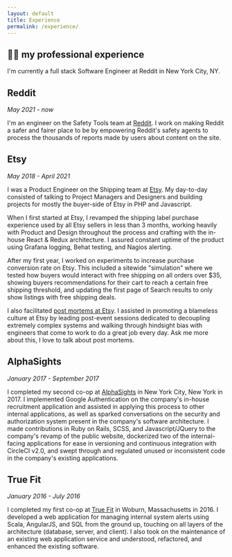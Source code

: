 ```yaml
---
layout: default
title: Experience
permalink: /experience/
---
```


<h2 class="page-header"> 👩‍💻 my professional experience</h2>

I'm currently a full stack Software Engineer at Reddit in New York City, NY.

## Reddit
_May 2021 - now_

I'm an engineer on the Safety Tools team at [Reddit](https://www.reddit.com/). I work on making Reddit a safer and fairer place to be by empowering Reddit's safety agents to process the thousands of reports made by users about content on the site.

## Etsy
_May 2018 - April 2021_

I was a Product Engineer on the Shipping team at [Etsy](https://www.etsy.com/). My day-to-day consisted of talking to Project Managers and Designers and building projects for mostly the buyer-side of Etsy in PHP and Javascript.

When I first started at Etsy, I revamped the shipping label purchase experience used by all Etsy sellers in less than 3 months, working heavily with Product and Design throughout the process and crafting with the in-house React & Redux architecture. I assured constant uptime of the product using Grafana logging, Behat testing, and Nagios alerting.

After my first year, I worked on experiments to increase purchase conversion rate on Etsy. This included a sitewide "simulation" where we tested how buyers would interact with free shipping on all orders over $35, showing buyers recommendations for their cart to reach a certain free shipping threshold, and updating the first page of Search results to only show listings with free shipping deals.

I also facilitated [post mortems at Etsy](https://codeascraft.com/2012/05/22/blameless-postmortems/). I assisted in promoting a blameless culture at Etsy by leading post-event sessions dedicated to decoupling extremely complex systems and walking through hindsight bias with engineers that come to work to do a great job every day. Ask me more about this, I love to talk about post mortems.

## AlphaSights
_January 2017 - September 2017_

I completed my second co-op at [AlphaSights](https://www.alphasights.com/) in New York City, New York in 2017. I implemented Google Authentication on the company's in-house recruitment application and assisted in applying this process to other internal applications, as well as sparked conversations on the security and authorization system present in the company's software architecture. I made contributions in Ruby on Rails, SCSS, and Javascript/JQuery to the company's revamp of the public website, dockerized two of the internal-facing applications for ease in versioning and continuous integration with CircleCI v2.0, and swept through and regulated unused or inconsistent code in the company's existing applications.

## True Fit
_January 2016 - July 2016_

I completed my first co-op at [True Fit](https://www.truefit.com/) in Woburn, Massachusetts in 2016. I developed a web application for managing internal system alerts using Scala, AngularJS, and SQL from the ground up, touching on all layers of the architecture (database, server, and client). I also took on the maintenance of an existing web application service and understood, refactored, and enhanced the existing software.